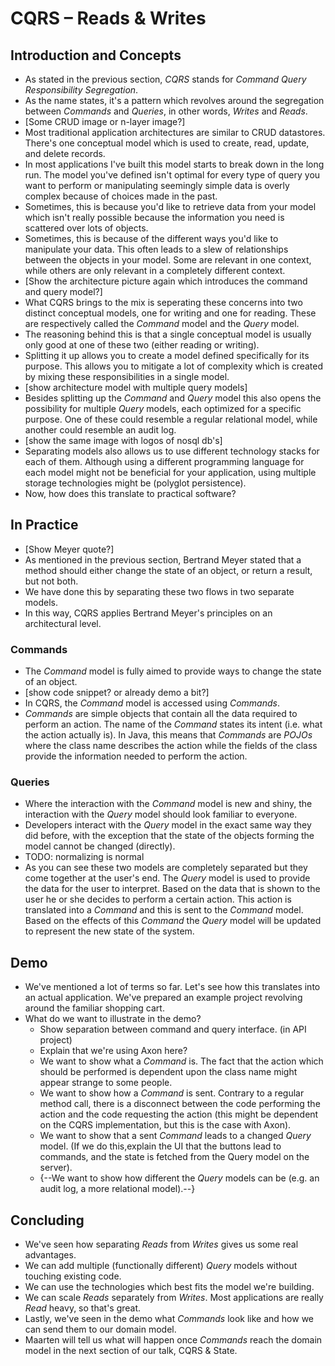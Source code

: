 # CQRS – Reads & Writes

## Introduction and Concepts

- As stated in the previous section, _CQRS_ stands for _Command Query Responsibility Segregation_.
- As the name states, it's a pattern which revolves around the segregation between _Commands_ and _Queries_, in other words, _Writes_ and _Reads_.
- [Some CRUD image or n-layer image?]
- Most traditional application architectures are similar to CRUD datastores. There's one conceptual model which is used to create, read, update, and delete records.
- In most applications I've built this model starts to break down in the long run. The model you've defined isn't optimal for every type of query you want to perform or manipulating seemingly simple data is overly complex because of choices made in the past.
- Sometimes, this is because you'd like to retrieve data from your model which isn't really possible because the information you need is scattered over lots of objects.
- Sometimes, this is because of the different ways you'd like to manipulate your data. This often leads to a slew of relationships between the objects in your model. Some are relevant in one context, while others are only relevant in a completely different context.
- [Show the architecture picture again which introduces the command and query model?]
- What CQRS brings to the mix is seperating these concerns into two distinct conceptual models, one for writing and one for reading. These are respectively called the _Command_ model and the _Query_ model.
- The reasoning behind this is that a single conceptual model is usually only good at one of these two (either reading or writing).
- Splitting it up allows you to create a model defined specifically for its purpose. This allows you to mitigate a lot of complexity which is created by mixing these responsibilities in a single model.
- [show architecture model with multiple query models]
- Besides splitting up the _Command_ and _Query_ model this also opens the possibility for multiple _Query_ models, each optimized for a specific purpose. One of these could resemble a regular relational model, while another could resemble an audit log.
- [show the same image with logos of nosql db's]
- Separating models also allows us to use different technology stacks for each of them. Although using a different programming language for each model might not be beneficial for your application, using multiple storage technologies might be (polyglot persistence).
- Now, how does this translate to practical software?

## In Practice

- [Show Meyer quote?]
- As mentioned in the previous section, Bertrand Meyer stated that a method should either change the state of an object, or return a result, but not both.
- We have done this by separating these two flows in two separate models.
- In this way, CQRS applies Bertrand Meyer's principles on an architectural level.

### Commands

-  The _Command_ model is fully aimed to provide ways to change the state of an object.
- [show code snippet? or already demo a bit?]
- In CQRS, the _Command_ model is accessed using _Commands_.
- _Commands_ are simple objects that contain all the data required to perform an action. The name of the _Command_ states its intent (i.e. what the action actually is). In Java, this means that _Commands_ are _POJOs_ where the class name describes the action while the fields of the class provide the information needed to perform the action.

### Queries

- Where the interaction with the _Command_ model is new and shiny, the interaction with the _Query_ model should look familiar to everyone.
- Developers interact with the _Query_ model in the exact same way they did before, with the exception that the state of the objects forming the model cannot be changed (directly).
- TODO: normalizing is normal
- As you can see these two models are completely separated but they come together at the user's end. The _Query_ model is used to provide the data for the user to interpret. Based on the data that is shown to the user he or she decides to perform a certain action. This action is translated into a _Command_ and this is sent to the _Command_ model. Based on the effects of this _Command_ the _Query_ model will be updated to represent the new state of the system.

## Demo

- We've mentioned a lot of terms so far. Let's see how this translates into an actual application. We've prepared an example project revolving around the familiar shopping cart.
- What do we want to illustrate in the demo?
	- Show separation between command and query interface. (in API project)
	- Explain that we're using Axon here?
	- We want to show what a _Command_ is. The fact that the action which should be performed is dependent upon the class name might appear strange to some people.
	- We want to show how a _Command_ is sent. Contrary to a regular method call, there is a disconnect between the code performing the action and the code requesting the action (this might be dependent on the CQRS implementation, but this is the case with Axon).
	- We want to show that a sent _Command_ leads to a changed _Query_ model. (If we do this,explain the UI that the buttons lead to commands, and the state is fetched from the Query model on the server).
	- {--We want to show how different the _Query_ models can be (e.g. an audit log, a more relational model).--}

## Concluding

- We've seen how separating _Reads_ from _Writes_ gives us some real advantages.
- We can add multiple (functionally different) _Query_ models without touching existing code.
- We can use the technologies which best fits the model we're building.
- We can scale _Reads_ separately from _Writes_. Most applications are really _Read_ heavy, so that's great.
- Lastly, we've seen in the demo what _Commands_ look like and how we can send them to our domain model.
- Maarten will tell us what will happen once _Commands_ reach the domain model in the next section of our talk, CQRS & State.
